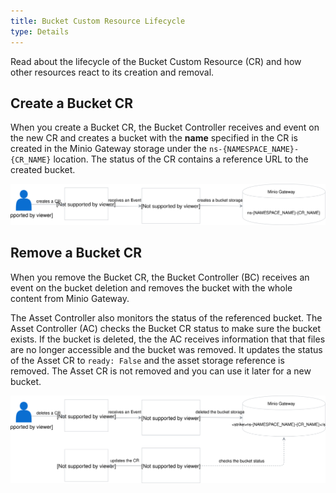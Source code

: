 ```yaml
---
title: Bucket Custom Resource Lifecycle
type: Details
---
```


Read about the lifecycle of the Bucket Custom Resource (CR) and how other resources react to its creation and removal.


## Create a Bucket CR

When you create a Bucket CR, the Bucket Controller receives and event on the new CR and creates a bucket with the **name** specified in the CR is created in the Minio Gateway storage under the `ns-{NAMESPACE_NAME}-{CR_NAME}` location. The status of the CR contains a reference URL to the created bucket.


![](assets/create-bucket.svg)


## Remove a Bucket CR

When you remove the Bucket CR, the Bucket Controller (BC) receives an event on the bucket deletion and removes the bucket with the whole content from Minio Gateway.

The Asset Controller also monitors the status of the referenced bucket. The Asset Controller (AC) checks the Bucket CR status to make sure the bucket exists. If the bucket is deleted, the the AC receives information that that files are no longer accessible and the bucket was removed. It updates the status of the Asset CR to `ready: False` and the asset storage reference is removed. The Asset CR is not removed and you can use it later for a new bucket.

![](assets/delete-bucket.svg)
